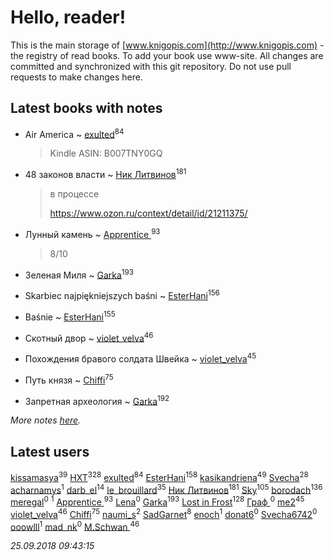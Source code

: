 # Hello, reader!
This is the main storage of [www.knigopis.com](http://www.knigopis.com) - the registry of read books.
To add your book use www-site. All changes are committed and synchronized with this git repository.
Do not use pull requests to make changes here.


## Latest books with notes
* Air America ~ [exulted](users/100/100599204551896265722-google)<sup>84</sup>
    > Kindle
    > ASIN: B007TNY0GQ

* 48 законов власти ~ [Ник Литвинов](users/241/241974816-vkontakte)<sup>181</sup>
    > в процессе
    > 
    > https://www.ozon.ru/context/detail/id/21211375/

* Лунный камень ~ [Apprentice ](users/528/52821952-vkontakte)<sup>93</sup>
    > 8/10

* Зеленая Миля ~ [Garka](users/115/115753719718250012620-google)<sup>193</sup>

* Skarbiec najpiękniejszych baśni ~ [EsterHani](users/305/30558181-vkontakte)<sup>156</sup>

* Baśnie ~ [EsterHani](users/305/30558181-vkontakte)<sup>155</sup>

* Скотный двор ~ [violet_velva](users/116/116961712580551399099-google)<sup>46</sup>

* Похождения бравого солдата Швейка ~ [violet_velva](users/116/116961712580551399099-google)<sup>45</sup>

* Путь князя ~ [Chiffi](users/105/105831994080785626680-google)<sup>75</sup>

* Запретная археология ~ [Garka](users/115/115753719718250012620-google)<sup>192</sup>


_More notes [here](latest_books_with_notes.md)._


## Latest users
[kissamasya](users/684/68439978-vkontakte)<sup>39</sup> 
[HXT](users/100/100002563462782-facebook)<sup>328</sup> 
[exulted](users/100/100599204551896265722-google)<sup>84</sup> 
[EsterHani](users/305/30558181-vkontakte)<sup>158</sup> 
[kasikandriena](users/152/152488954-vkontakte)<sup>49</sup> 
[Svecha](users/118/118041836581529110049-google)<sup>28</sup> 
[acharnamys](users/102/102502018294958404491-google)<sup>1</sup> 
[darb_el](users/184/184135339-vkontakte)<sup>14</sup> 
[le_brouillard](users/133/13330781-vkontakte)<sup>35</sup> 
[Ник Литвинов](users/241/241974816-vkontakte)<sup>181</sup> 
[Sky](users/118/118049897850017649660-google)<sup>105</sup> 
[borodach](users/157/15706320-vkontakte)<sup>136</sup> 
[meregal](users/227/227369437-yandex)<sup>0</sup> 
[](users/140/140020294-vkontakte)<sup>1</sup> 
[Apprentice ](users/528/52821952-vkontakte)<sup>93</sup> 
[Lena](users/433/433159683731186-facebook)<sup>0</sup> 
[Garka](users/115/115753719718250012620-google)<sup>193</sup> 
[Lost in Frost](users/103/103293621948650602575-google)<sup>128</sup> 
[Граф ](users/198/1985354221526581-facebook)<sup>0</sup> 
[me2](users/381/381417697-yandex)<sup>45</sup> 
[violet_velva](users/116/116961712580551399099-google)<sup>46</sup> 
[Chiffi](users/105/105831994080785626680-google)<sup>75</sup> 
[naumi_s](users/136/136955863-vkontakte)<sup>2</sup> 
[SadGarnet](users/169/169135125-vkontakte)<sup>8</sup> 
[enoch](users/135/13593377682489824605-mailru)<sup>1</sup> 
[donat6](users/190/190036346-vkontakte)<sup>0</sup> 
[Svecha6742](users/564/564177817-yandex)<sup>0</sup> 
[ooowlll](users/134/134553023-vkontakte)<sup>1</sup> 
[mad_nk](users/411/4117164-vkontakte)<sup>0</sup> 
[M.Schwan ](users/101/101892939810731181399-google)<sup>46</sup> 


_25.09.2018 09:43:15_
